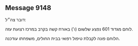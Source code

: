 ## Message 9148

דובר צה״ל:

לוחם מגדוד 601 נפצע שלשום (ו') באורח קשה בקרב במרכז רצועת עזה.

הלוחם פונה לקבלת טיפול רפואי בבית החולים, משפחתו עודכנה.

